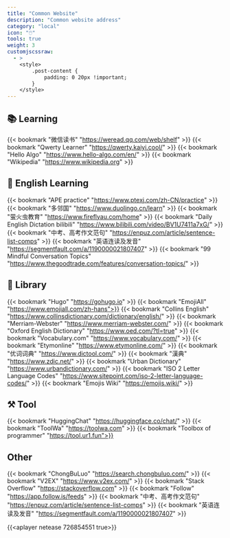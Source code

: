 ```yaml
---
title: "Common Website"
description: "Common website address"
category: "local"
icon: "🖱️"
tools: true
weight: 3
customjscssraw: 
  - >
    <style>
        .post-content {
            padding: 0 20px !important; 
        }
    </style>
---
```


## 📚 Learning

{{< bookmark "微信读书" "https://weread.qq.com/web/shelf" >}}
{{< bookmark "Qwerty Learner" "https://qwerty.kaiyi.cool/" >}}
{{< bookmark "Hello Algo" "https://www.hello-algo.com/en/" >}}
{{< bookmark "Wikipedia" "https://www.wikipedia.org" >}}

## 🗽 English Learning

{{< bookmark "APE practice" "https://www.ptexj.com/zh-CN/practice" >}}
{{< bookmark "多邻国" "https://www.duolingo.cn/learn" >}}
{{< bookmark "萤火虫教育" "https://www.fireflyau.com/home" >}}
{{< bookmark "Daily English Dictation bilibili" "https://www.bilibili.com/video/BV1U7411a7xG/" >}}
{{< bookmark "中考、高考作文范句" "https://enpuz.com/article/sentence-list-comps" >}}
{{< bookmark "英语连读及发音" "https://segmentfault.com/a/1190000021807407" >}}
{{< bookmark "99 Mindful Conversation Topics" "https://www.thegoodtrade.com/features/conversation-topics/" >}}

## 💪 Library

{{< bookmark "Hugo" "https://gohugo.io" >}}
{{< bookmark "EmojiAll" "https://www.emojiall.com/zh-hans">}}
{{< bookmark "Collins English" "https://www.collinsdictionary.com/dictionary/english/" >}}
{{< bookmark "Merriam-Webster" "https://www.merriam-webster.com/" >}}
{{< bookmark "Oxford English Dictionary" "https://www.oed.com/?tl=true" >}}
{{< bookmark "Vocabulary.com" "https://www.vocabulary.com/" >}}
{{< bookmark "Etymonline" "https://www.etymonline.com/" >}}
{{< bookmark "优词词典" "https://www.dictool.com/" >}}
{{< bookmark "漢典" "https://www.zdic.net/" >}}
{{< bookmark "Urban Dictionary" "https://www.urbandictionary.com/" >}}
{{< bookmark "ISO 2 Letter Language Codes" "https://www.sitepoint.com/iso-2-letter-language-codes/" >}}
{{< bookmark "Emojis Wiki" "https://emojis.wiki/" >}}

## ⚒️ Tool

{{< bookmark "HuggingChat" "https://huggingface.co/chat/" >}}
{{< bookmark "ToolWa" "https://toolwa.com" >}}
{{< bookmark "Toolbox of programmer" "https://tool.ur1.fun">}}

## Other

{{< bookmark "ChongBuLuo" "https://search.chongbuluo.com/" >}}
{{< bookmark "V2EX" "https://www.v2ex.com/" >}}
{{< bookmark "Stack Overflow" "https://stackoverflow.com" >}}
{{< bookmark "Follow" "https://app.follow.is/feeds" >}}
{{< bookmark "中考、高考作文范句" "https://enpuz.com/article/sentence-list-comps" >}}
{{< bookmark "英语连读及发音" "https://segmentfault.com/a/1190000021807407" >}}

<!-- {{<aplayer tencent 5348146338 true>}} -->
{{<aplayer netease 726854551 true>}}
